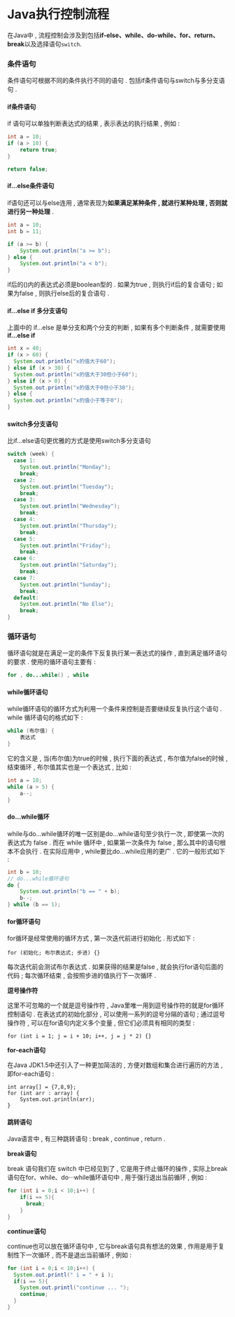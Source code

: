 # Java执行控制流程

在Java中 , 流程控制会涉及到包括**if-else、while、do-while、for、return、break**以及选择语句`switch`.

### 条件语句

条件语句可根据不同的条件执行不同的语句 . 包括if条件语句与switch与多分支语句 .

#### if条件语句

if 语句可以单独判断表达式的结果 , 表示表达的执行结果 , 例如 :

```java
int a = 10;
if (a > 10) {
    return true;
}

return false;
```

#### if...else条件语句

if语句还可以与else连用 , 通常表现为**如果满足某种条件 , 就进行某种处理 , 否则就进行另一种处理** .

```java
int a = 10;
int b = 11;

if (a >= b) {
    System.out.println("a >= b");
} else {
    System.out.println("a < b");
}
```

if后的\(\)内的表达式必须是boolean型的 . 如果为true , 则执行if后的复合语句 ; 如果为false , 则执行else后的复合语句 .

#### if...else if 多分支语句

上面中的 if...else 是单分支和两个分支的判断 , 如果有多个判断条件 , 就需要使用**if...else if**

```java
int x = 40;
if (x > 60) {
  System.out.println("x的值大于60");
} else if (x > 30) {
  System.out.println("x的值大于30但小于60");
} else if (x > 0) {
  System.out.println("x的值大于0但小于30");
} else {
  System.out.println("x的值小于等于0");
}
```

#### switch多分支语句

比if...else语句更优雅的方式是使用switch多分支语句

```java
switch (week) {
  case 1:
    System.out.println("Monday");
    break;
  case 2:
    System.out.println("Tuesday");
    break;
  case 3:
    System.out.println("Wednesday");
    break;
  case 4:
    System.out.println("Thursday");
    break;
  case 5:
    System.out.println("Friday");
    break;
  case 6:
    System.out.println("Saturday");
    break;
  case 7:
    System.out.println("Sunday");
    break;
  default:
    System.out.println("No Else");
    break;
}
```

### 循环语句

循环语句就是在满足一定的条件下反复执行某一表达式的操作 , 直到满足循环语句的要求 . 使用的循环语句主要有 :

```java
for , do...while() , while
```

#### while循环语句

while循环语句的循环方式为利用一个条件来控制是否要继续反复执行这个语句 .  while 循环语句的格式如下 :

```java
while (布尔值) {
    表达式
}
```

它的含义是 , 当\(布尔值\)为true的时候 , 执行下面的表达式 , 布尔值为false的时候 , 结束循环 , 布尔值其实也是一个表达式 , 比如 :

```java
int a = 10;
while (a > 5) {
    a--;
}
```

#### do...while循环

while与do...while循环的唯一区别是do...while语句至少执行一次 , 即使第一次的表达式为 false . 而在 while 循环中 , 如果第一次条件为 false , 那么其中的语句根本不会执行 . 在实际应用中 , while要比do...while应用的更广 . 它的一般形式如下 :

```java
int b = 10;
// do...while循环语句
do {
    System.out.println("b == " + b);
    b--;
} while (b == 1);
```

#### for循环语句

for循环是经常使用的循环方式 , 第一次迭代前进行初始化 . 形式如下 :

```
for (初始化; 布尔表达式; 步进) {}
```

每次迭代前会测试布尔表达式 . 如果获得的结果是false , 就会执行for语句后面的代码 ; 每次循环结束 , 会按照步进的值执行下一次循环 .

**逗号操作符**

这里不可忽略的一个就是逗号操作符 , Java里唯一用到逗号操作符的就是for循环控制语句 . 在表达式的初始化部分 , 可以使用一系列的逗号分隔的语句 ; 通过逗号操作符 , 可以在for语句内定义多个变量 , 但它们必须具有相同的类型 :

```
for (int i = 1; j = i + 10; i++, j = j * 2) {}
```

**for-each语句**

在Java JDK1.5中还引入了一种更加简洁的 , 方便对数组和集合进行遍历的方法 , 即for-each语句 :

```
int array[] = {7,8,9};
for (int arr : array) {
    System.out.println(arr);
}
```

#### 跳转语句

Java语言中 , 有三种跳转语句 : break , continue , return .

**break语句**

break 语句我们在 switch 中已经见到了 , 它是用于终止循环的操作 , 实际上break语句在for、while、do···while循环语句中 , 用于强行退出当前循环 , 例如 :

```java
for (int i = 0;i < 10;i++) {
    if(i == 5){
      break;
    }
}
```

**continue语句**

continue也可以放在循环语句中 , 它与break语句具有想法的效果 , 作用是用于复制性下一次循环 , 而不是退出当前循环 , 例如 : 

```java
for (int i = 0;i < 10;i++) {
  System.out.printl(" i = " + i );
  if(i == 5){
    System.out.printl("continue ... ");
    continue;
  }
}
```



